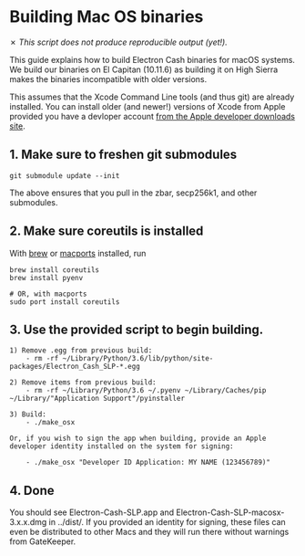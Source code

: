 Building Mac OS binaries
========================

✗ _This script does not produce reproducible output (yet!)._

This guide explains how to build Electron Cash binaries for macOS systems.
We build our binaries on El Capitan (10.11.6) as building it on High Sierra
makes the binaries incompatible with older versions.

This assumes that the Xcode Command Line tools (and thus git) are already installed. You can install older (and newer!) versions of Xcode from Apple provided you have a devloper account [from the Apple developer downloads site](https://developer.apple.com/download/more/).


## 1. Make sure to freshen git submodules

    git submodule update --init

The above ensures that you pull in the zbar, secp256k1, and other submodules.

## 2. Make sure coreutils is installed

With [brew](https://brew.sh) or [macports](https://www.macports.org) installed, run

```shell
brew install coreutils
brew install pyenv

# OR, with macports
sudo port install coreutils
```

## 3. Use the provided script to begin building.

    1) Remove .egg from previous build:
        - rm -rf ~/Library/Python/3.6/lib/python/site-packages/Electron_Cash_SLP-*.egg

    2) Remove items from previous build:
        - rm -rf ~/Library/Python/3.6 ~/.pyenv ~/Library/Caches/pip ~/Library/"Application Support"/pyinstaller

    3) Build:
        - ./make_osx

    Or, if you wish to sign the app when building, provide an Apple developer identity installed on the system for signing:

        - ./make_osx "Developer ID Application: MY NAME (123456789)"

## 4. Done

You should see Electron-Cash-SLP.app and Electron-Cash-SLP-macosx-3.x.x.dmg in ../dist/. If you provided an identity for signing, these files can even be distributed to other Macs and they will run there without warnings from GateKeeper.
